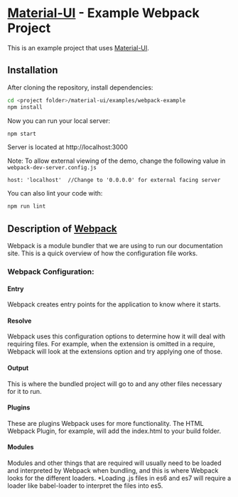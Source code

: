 # [Material-UI](http://callemall.github.io/material-ui/) - Example Webpack Project

This is an example project that uses [Material-UI](http://callemall.github.io/material-ui/).

## Installation

After cloning the repository, install dependencies:

```sh
cd <project folder>/material-ui/examples/webpack-example
npm install
```

Now you can run your local server:

```sh
npm start
```

Server is located at http://localhost:3000

Note: To allow external viewing of the demo, change the following value in `webpack-dev-server.config.js`

```
host: 'localhost'  //Change to '0.0.0.0' for external facing server
```

You can also lint your code with:

```sh
npm run lint
```

## Description of [Webpack](http://webpack.github.io/docs/)

Webpack is a module bundler that we are using to run our documentation site. This is a quick overview of how the
configuration file works.

### Webpack Configuration:

#### Entry

Webpack creates entry points for the application to know where it starts.

#### Resolve

Webpack uses this configuration options to determine how it will deal with requiring files. For example, when the
extension is omitted in a require, Webpack will look at the extensions option and try applying one of those.

#### Output

This is where the bundled project will go to and any other files necessary for it to run.

#### Plugins

These are plugins Webpack uses for more functionality. The HTML Webpack Plugin, for example, will add the index.html to
your build folder.

#### Modules

Modules and other things that are required will usually need to be loaded and interpreted by Webpack when bundling, and
this is where Webpack looks for the different loaders. \*Loading .js files in es6 and es7 will require a loader like
babel-loader to interpret the files into es5.
